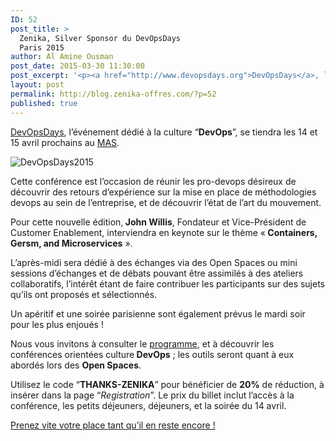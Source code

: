 ```yaml
---
ID: 52
post_title: >
  Zenika, Silver Sponsor du DevOpsDays
  Paris 2015
author: Al Amine Ousman
post_date: 2015-03-30 11:30:00
post_excerpt: '<p><a href="http://www.devopsdays.org">DevOpsDays</a>, l’événement dédié à la culture “<strong>DevOps</strong>”, se tiendra les 14 et 15 avril prochains au <a href="http://www.mas-paris.fr/">MAS</a>. <br /></p> <p><img src="/public/Al/Event/Devopsdays/devopsDays2015.jpg" alt="DevOpsDays2015" style="display:block; margin:0 auto;" title="DevOpsDays2015" /></p>'
layout: post
permalink: http://blog.zenika-offres.com/?p=52
published: true
---
```

<p><a href="http://www.devopsdays.org">DevOpsDays</a>, l’événement dédié à la culture “<strong>DevOps</strong>”, se tiendra les 14 et 15 avril prochains au <a href="http://www.mas-paris.fr/">MAS</a>. <br /></p> <p><img src="/wp-content/uploads/2015/07/devopsDays2015.jpg" alt="DevOpsDays2015" style="display:block; margin:0 auto;" title="DevOpsDays2015" /></p>
<!--more-->
<p>Cette conférence est l’occasion de réunir les pro-devops désireux de découvrir des retours d’expérience sur la mise en place de méthodologies devops au sein de l’entreprise, et de découvrir l’état de l’art du mouvement.</p> <p>Pour cette nouvelle édition,<strong> John Willis</strong>, Fondateur et Vice-Président de Customer Enablement, interviendra en keynote sur le thème «<strong> Containers, Gersm, and Microservices</strong> ».</p> <p>L’après-midi sera dédié à des échanges via des Open Spaces ou mini sessions d’échanges et de débats pouvant être assimilés à des ateliers collaboratifs, l’intérêt étant de faire contribuer les participants sur des sujets qu’ils ont proposés et sélectionnés.</p> <p>Un apéritif et une soirée parisienne sont également prévus le mardi soir pour les plus enjoués&nbsp;!</p> <p>Nous vous invitons à consulter le <a href="http://www.devopsdays.org/events/2015-paris/program/">programme</a>, et à découvrir les conférences orientées culture<strong> DevOps</strong>&nbsp;; les outils seront quant à eux abordés lors des <strong>Open Spaces</strong>.</p> <p>Utilisez le code “<strong>THANKS-ZENIKA</strong>” pour bénéficier de <strong>20%</strong> de réduction, à insérer dans la page “<em>Registration</em>”. Le prix du billet inclut l’accès à la conférence, les petits déjeuners, déjeuners, et la soirée du 14 avril.</p> <p><a href="http://www.devopsdays.org/events/2015-paris/registration/">Prenez vite votre place tant qu’il en reste encore !</a></p>